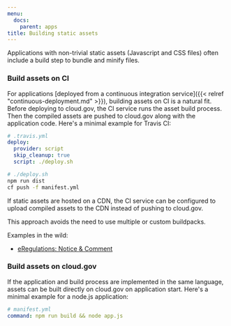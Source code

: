 ```yaml
---
menu:
  docs:
    parent: apps
title: Building static assets
---
```


Applications with non-trivial static assets (Javascript and CSS files) often include a build step to bundle and minify files.

### Build assets on CI

For applications [deployed from a continuous integration service]({{< relref "continuous-deployment.md" >}}), building assets on CI is a natural fit. Before deploying to cloud.gov, the CI service runs the asset build process. Then the compiled assets are pushed to cloud.gov along with the application code. Here's a minimal example for Travis CI:

```yaml
# .travis.yml
deploy:
  provider: script
  skip_cleanup: true
  script: ./deploy.sh
```

```bash
# ./deploy.sh
npm run dist
cf push -f manifest.yml
```

If static assets are hosted on a CDN, the CI service can be configured to upload compiled assets to the CDN instead of pushing to cloud.gov.

This approach avoids the need to use multiple or custom buildpacks.

Examples in the wild:

* [eRegulations: Notice & Comment](https://github.com/eregs/notice-and-comment)

### Build assets on cloud.gov

If the application and build process are implemented in the same language, assets can be built directly on cloud.gov on application start. Here's a minimal example for a node.js application:

```yaml
# manifest.yml
command: npm run build && node app.js
```
